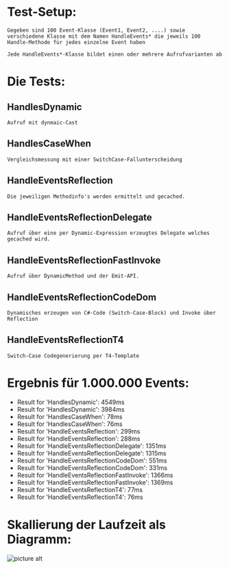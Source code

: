 Test-Setup:
=============

	Gegeben sind 100 Event-Klasse (Event1, Event2, ....) sowie verschiedene Klasse mit dem Namen HandleEvents* die jeweils 100 Handle-Methode für jedes einzelne Event haben
	
	Jede HandleEvents*-Klasse bildet einen oder mehrere Aufrufvarianten ab
	
Die Tests:
=============

## HandlesDynamic ##
	
	Aufruf mit dynmaic-Cast
	
## HandlesCaseWhen ##
	
	Vergleichsmessung mit einer SwitchCase-Fallunterscheidung
		
## HandleEventsReflection ##
		
	Die jeweiligen Methodinfo's werden ermittelt und gecached.
	
## HandleEventsReflectionDelegate ##
	
	Aufruf über eine per Dynamic-Expression erzeugtes Delegate welches gecached wird.
		
## HandleEventsReflectionFastInvoke ##
	
	Aufruf über DynamicMethod und der Emit-API.
	
## HandleEventsReflectionCodeDom ##
	
	Dynamisches erzeugen von C#-Code (Switch-Case-Block) und Invoke über Reflection
		
## HandleEventsReflectionT4 ##
	
	Switch-Case Codegenerierung per T4-Template
	
Ergebnis für 1.000.000 Events:
=============

* Result for 'HandlesDynamic': 4549ms
* Result for 'HandlesDynamic': 3984ms
* Result for 'HandlesCaseWhen': 78ms
* Result for 'HandlesCaseWhen': 76ms
* Result for 'HandleEventsReflection': 299ms
* Result for 'HandleEventsReflection': 288ms
* Result for 'HandleEventsReflectionDelegate': 1351ms
* Result for 'HandleEventsReflectionDelegate': 1315ms
* Result for 'HandleEventsReflectionCodeDom': 551ms
* Result for 'HandleEventsReflectionCodeDom': 331ms
* Result for 'HandleEventsReflectionFastInvoke': 1366ms
* Result for 'HandleEventsReflectionFastInvoke': 1369ms
* Result for 'HandleEventsReflectionT4': 77ms
* Result for 'HandleEventsReflectionT4': 76ms

Skallierung der Laufzeit als Diagramm:
=============
![picture alt](http://imagizer.imageshack.com/img661/7564/iST6T0.png "Skallierung")

